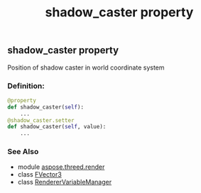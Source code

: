 ﻿---
title: shadow_caster property
second_title: Aspose.3D for Python via .NET API References
description: 
type: docs
weight: 120
url: /python-net/aspose.threed.render/renderervariablemanager/shadow_caster/
is_root: false
---

## shadow_caster property


Position of shadow caster in world coordinate system
### Definition:
```python
@property
def shadow_caster(self):
    ...
@shadow_caster.setter
def shadow_caster(self, value):
    ...
```

### See Also
* module [aspose.threed.render](../../)
* class [FVector3](/3d/python-net/aspose.threed.utilities/fvector3)
* class [RendererVariableManager](/3d/python-net/aspose.threed.render/renderervariablemanager)
